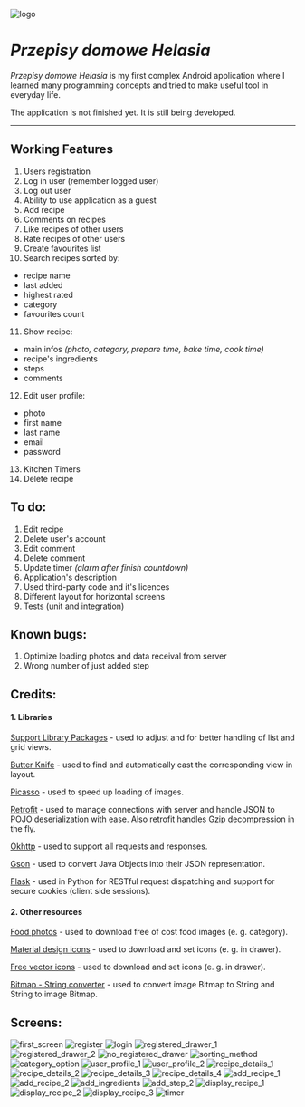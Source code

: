 ![logo](Photo/logo.png)

# *Przepisy domowe Helasia*

*Przepisy domowe Helasia* is my first complex Android application where I learned many programming concepts and tried to make useful tool in everyday life.

The application is not finished yet. It is still being developed.

---


## Working Features
1. Users registration
2. Log in user (remember logged user)
3. Log out user
4. Ability to use application as a guest
5. Add recipe
6. Comments on recipes
7. Like recipes of other users
8. Rate recipes of other users
9. Create favourites list
10. Search recipes sorted by:
 - recipe name
 - last added
 - highest rated
 - category
 - favourites count
11. Show recipe:
 - main infos *(photo, category, prepare time, bake time, cook time)*
 - recipe's ingredients
 - steps
 - comments
12. Edit user profile:
 - photo
 - first name
 - last name
 - email
 - password
13. Kitchen Timers
14. Delete recipe

## To do:
 1. Edit recipe
 2. Delete user's account
 3. Edit comment
 4. Delete comment
 5. Update timer *(alarm after finish countdown)*
 6. Application's description
 7. Used third-party code and it's licences
 8. Different layout for horizontal screens
 9. Tests (unit and integration)

## Known bugs:
 1. Optimize loading photos and data receival from server
 2. Wrong number of just added step

## Credits:
#### 1. Libraries
[Support Library Packages](https://developer.android.com/topic/libraries/support-library/packages "Support Library Packages") - used to adjust and for better handling of list and grid views.

[Butter Knife](http://jakewharton.github.io/butterknife) - used to find and automatically cast the corresponding view in layout.

[Picasso](http://square.github.io/picasso) - used to speed up loading of images.

[Retrofit](https://square.github.io/retrofit) - used to manage connections with server and handle JSON to POJO deserialization with ease. Also retrofit handles Gzip decompression in the fly.

[Okhttp](http://square.github.io/okhttp) - used to support all requests and responses.

[Gson](https://github.com/google/gson) - used to convert Java Objects into their JSON representation.

[Flask](http://flask.pocoo.org) - used in Python for RESTful request dispatching and support for secure cookies (client side sessions).

#### 2. Other resources
[Food photos](https://pixabay.com/pl/photos/?cat=food) - used to download free of cost food images (e. g. category).

[Material design icons](https://github.com/google/material-design-icons) - used to download and set icons (e. g. in drawer).

[Free vector icons](https://www.flaticon.com/) - used to download and set icons (e. g. in drawer).

[Bitmap - String converter](http://vinayandroid.blogspot.com/2015/02/convert-image-bitmap-to-string.html) - used to convert image Bitmap to String and String to image Bitmap.


## Screens:
![first_screen](Photo/first_screen.PNG)
![register](Photo/register.PNG)
![login](Photo/login.PNG)
![registered_drawer_1](Photo/registered_drawer_1.PNG)
![registered_drawer_2](Photo/registered_drawer_2.PNG)
![no_registered_drawer](Photo/no_registered_drawer.PNG)
![sorting_method](Photo/sorting_method.PNG)
![category_option](Photo/category_option.PNG)
![user_profile_1](Photo/user_profile_1.PNG)
![user_profile_2](Photo/user_profile_2.PNG)
![recipe_details_1](Photo/recipe_details_1.PNG)
![recipe_details_2](Photo/recipe_details_2.PNG)
![recipe_details_3](Photo/recipe_details_3.PNG)
![recipe_details_4](Photo/recipe_details_4.PNG)
![add_recipe_1](Photo/add_recipe_1.PNG)
![add_recipe_2](Photo/add_recipe_2.PNG)
![add_ingredients](Photo/add_ingredients.PNG)
![add_step_2](Photo/add_step_2.PNG)
![display_recipe_1](Photo/display_recipe_1.PNG)
![display_recipe_2](Photo/display_recipe_2.PNG)
![display_recipe_3](Photo/display_recipe_3.PNG)
![timer](Photo/timer.png)
